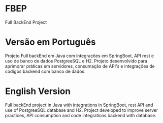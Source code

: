 # FBEP
Full BackEnd Project

# Versão em Português
Projeto Full backEnd em Java com integrações em SpringBoot, API rest e uso de banco de dados PostgreeSQL e H2.
Projeto desenvolvido para aprimorar práticas em servidores, consumação de API's e integrações de códigos
backend com banco de dados.

# English Version
Full backEnd project in Java with integrations in SpringBoot, rest API and use of PostgreeSQL database and H2.
Project developed to improve server practices, API consumption and code integrations backend with database.
